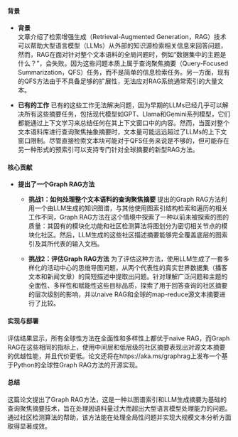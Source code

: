 #### 背景
- **背景**       
    文章介绍了检索增强生成（Retrieval-Augmented Generation，RAG）技术可以帮助大型语言模型（LLMs）从外部的知识源检索相关信息来回答问题，然而，RAG在面对针对整个文本语料的全局问题时，例如“数据集中的主题是什么？”，会失败。因为这些问题本质上属于查询聚焦摘要（Query-Focused Summarization，QFS）任务，而不是简单的信息检索任务。另一方面，现有的QFS方法由于不具备足够的扩展性，无法应对RAG系统通常索引的大量文本。

- **已有的工作**
    已有的这些工作无法解决问题，因为早期的LLMs已经几乎可以解决所有这些摘要任务，包括现代模型如GPT、Llama和Gemini系列模型，它们都能通过上下文学习来总结任何在其上下文窗口中的内容。然而，当面对整个文本语料库进行查询聚焦抽象摘要时，文本量可能远远超过了LLMs的上下文窗口限制。尽管直接检索文本块可能对于QFS任务来说是不够的，但可能存在另一种形式的预索引可以支持专门针对全球摘要的新型RAG方法。

#### 核心贡献
- **提出了一个Graph RAG方法**
    - **挑战1：如何处理整个文本语料的查询聚焦摘要**
        提出的Graph RAG方法利用一个由LLM生成的知识图谱，与其他使用图索引结构检索和遍历的相关工作不同，Graph RAG方法在这个情境中探索了一种以前未被探索的图的质量：其固有的模块化功能和社区检测算法将图划分为密切相关节点的模块化社区。然后，LLM生成的这些社区描述摘要能够完全覆盖底层的图索引及其所代表的输入文档。

    - **挑战2：评估Graph RAG方法**
        为了评估这种方法，使用LLM生成了一套多样化的活动中心的思维导图问题，从两个代表性的真实世界数据集（播客文本和新闻文章）的简短描述中提取出问题。针对理解广泛问题和主题的全面性、多样性和赋能性这些目标品质，探索了用于回答查询的社区摘要的层次级别的影响，并以naive RAG和全球的map-reduce源文本摘要进行了比较。

#### 实现与部署
评估结果显示，所有全球性方法在全面性和多样性上都优于naive RAG，而Graph RAG在这些相同的指标上，使用中间层和低层级的社区摘要表现出对源文本摘要的优越性能，并且代价更低。论文还将在https://aka.ms/graphrag上发布一个基于Python的全球性Graph RAG方法的开源实现。

#### 总结
这篇论文提出了Graph RAG方法，这是一种以图谱索引和LLM生成摘要为基础的查询聚焦摘要技术，旨在处理因语料量过大而超出大型语言模型处理能力的问题。通过社区检测算法的帮助，该方法能在处理全局性问题并实现大规模文本分析方面取得显著成效。